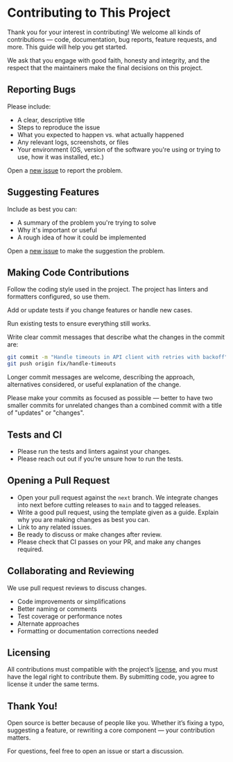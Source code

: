 # Contributing to This Project

Thank you for your interest in contributing! We welcome all kinds of contributions — code, documentation, bug reports, feature requests, and more. This guide will help you get started.

We ask that you engage with good faith, honesty and integrity, and the respect that the maintainers make the final decisions on this project.

## Reporting Bugs

Please include:

- A clear, descriptive title
- Steps to reproduce the issue
- What you expected to happen vs. what actually happened
- Any relevant logs, screenshots, or files
- Your environment (OS, version of the software you're using or trying to use, how it was installed, etc.)

Open a [new issue](../../issues/new) to report the problem.

## Suggesting Features

Include as best you can:

- A summary of the problem you're trying to solve
- Why it's important or useful
- A rough idea of how it could be implemented

Open a [new issue](../../issues/new) to make the suggestion the problem.

## Making Code Contributions

Follow the coding style used in the project. The project has linters and formatters configured, so use them.

Add or update tests if you change features or handle new cases.

Run existing tests to ensure everything still works.

Write clear commit messages that describe what the changes in the commit are:

```bash
git commit -m "Handle timeouts in API client with retries with backoff"
git push origin fix/handle-timeouts
```

Longer commit messages are welcome, describing the approach, alternatives considered, or useful explanation of the change.

Please make your commits as focused as possible — better to have two smaller commits for unrelated changes than a combined commit with a title of "updates" or "changes".

##  Tests and CI

- Please run the tests and linters against your changes.
- Please reach out out if you’re unsure how to run the tests.

## Opening a Pull Request

- Open your pull request against the `next` branch. We integrate changes into next before cutting releases to `main` and to tagged releases.
- Write a good pull request, using the template given as a guide. Explain why you are making changes as best you can.
- Link to any related issues.
- Be ready to discuss or make changes after review.
- Please check that CI passes on your PR, and make any changes required.

## Collaborating and Reviewing

We use pull request reviews to discuss changes.

- Code improvements or simplifications
- Better naming or comments
- Test coverage or performance notes
- Alternate approaches
- Formatting or documentation corrections needed

## Licensing

All contributions must compatible with the project’s [license](LICENSE.txt), and you must have the legal right to contribute them. By submitting code, you agree to license it under the same terms.

## Thank You!

Open source is better because of people like you. Whether it’s fixing a typo, suggesting a feature, or rewriting a core component — your contribution matters.

For questions, feel free to open an issue or start a discussion.

